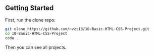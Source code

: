 
## Getting Started

First, run the clone repo:

```bash
git clone https://github.com/nvzt13/10-Basic-HTML-CSS-Project.git
cd 10-Basic-HTML-CSS-Project
code .
```

Then you can see all projects.

